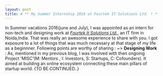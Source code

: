 ```yaml
---
layout: post
title: # ** My Summer Internship 2016 at Fourtek IT Solutions Ltd. ! **
--- 
```

In Summer vacations 2016(june and July), I was appointed as an intern for non-tech and designing work at [_Fourtek It Solutions Ltd._](www.fourtek.com), an IT firm in Noida,India.
That was really an awesome experience to share with you. I got exposure to a lot of things that was much necessary at that stage of my life as a beginnner.
Following points are worthy of sharing :
 ~> **Designing Work** : As, mentioned in my previous blog, I was involved with then ongoing Project 'MISC'(M: Mentors , I: Investors, S: Startups, C: Cofounders). It aimed at building an online ecosystem connecting these main pillars of startup world. {TO BE CONTINUED..} 

